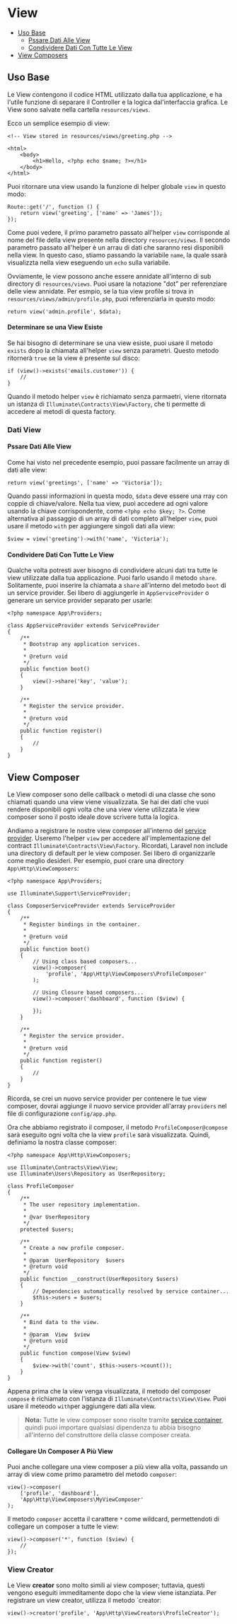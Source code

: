 # View

- [Uso Base](#uso-base)
	- [Pssare Dati Alle View](#passare-dati-alle-view)
	- [Condividere Dati Con Tutte Le View](#condividere-dati-con-tutte-le-view)
- [View Composers](#view-composers)

<a name="uso-base"></a>
## Uso Base

Le View contengono il codice HTML utilizzato dalla tua applicazione, e ha l'utile funzione di separare il Controller e la logica dal'interfaccia grafica. Le View sono salvate nella cartella `resources/views`.

Ecco un semplice esempio di view:

	<!-- View stored in resources/views/greeting.php -->

	<html>
		<body>
			<h1>Hello, <?php echo $name; ?></h1>
		</body>
	</html>

Puoi ritornare una view usando la funzione di helper globale `view` in questo modo:

	Route::get('/', function ()	{
		return view('greeting', ['name' => 'James']);
	});

Come puoi vedere, il primo parametro passato all'helper `view` corrisponde al nome del file della view presente nella directory `resources/views`. Il secondo parametro passato all'helper è un arrau di dati che saranno resi disponibili nella view. In questo caso, stiamo passando la variabile `name`, la quale ssarà visualizzta nella view eseguendo un `echo` sulla variabile.

Ovviamente, le view possono anche essere annidate all'interno di sub directory di `resources/views`. Puoi usare la notazione "dot" per referenziare delle view annidate. Per esmpio, se la tua view profile si trova in `resources/views/admin/profile.php`, puoi referenziarla in questo modo:

	return view('admin.profile', $data);

#### Determinare se una View Esiste

Se hai bisogno di determinare se una view esiste, puoi usare il metodo `exists` dopo la chiamata all'helper `view` senza parametri. Questo metodo ritornerà `true` se la view è presente sul disco:

	if (view()->exists('emails.customer')) {
		//
	}

Quando il metodo helper `view` è richiamato senza parmaetri, viene ritornata un istanza di `Illuminate\Contracts\View\Factory`, che ti permette di accedere ai metodi di questa factory.
<a name="dati-view"></a>
### Dati View

<a name="passare-dati-alle-view"></a>
#### Pssare Dati Alle View

Come hai visto nel precedente esempio, puoi passare facilmente un array di dati alle view:

	return view('greetings', ['name' => 'Victoria']);

Quando passi informazioni in questa modo, `$data` deve essere una rray con coppie di chiave/valore. Nella tua view, puoi accedere ad ogni valore usando la chiave corrispondente, come `<?php echo $key; ?>`. Come alternativa al passaggio di un array di dati completo all'helper `view`, puoi usare il metodo `with` per aggiungere singoli dati alla view:

	$view = view('greeting')->with('name', 'Victoria');

<a name="condividere-dati-con-tutte-le-view"></a>
#### Condividere Dati Con Tutte Le View

Qualche volta potresti aver bisogno di condividere alcuni dati tra tutte le view utilizzate dalla tua applicazione. Puoi farlo usando il metodo `share`. Solitamente, puoi inserire la chiamata a `share` all'interno del metodo `boot` di un service provider. Sei libero di aggiungerle in `AppServiceProvider` o generare un service provider separato per usarle:

	<?php namespace App\Providers;

	class AppServiceProvider extends ServiceProvider
	{
	    /**
	     * Bootstrap any application services.
	     *
	     * @return void
	     */
		public function boot()
		{
			view()->share('key', 'value');
		}

		/**
		 * Register the service provider.
		 *
		 * @return void
		 */
		public function register()
		{
			//
		}
	}

<a name="view-composer"></a>
## View Composer
Le View composer sono delle callback o metodi di una classe che sono chiamati quando una view viene visualizzata. Se hai dei dati che vuoi rendere disponibili ogni volta che una view viene utilizzata le view composer sono il posto ideale dove scrivere tutta la logica.

Andiamo a registrare le nostre view composer all'interno del [service provider](/docs/5.1/provider). Useremo l'helper `view` per accedere all'implementazione del contract `Illuminate\Contracts\View\Factory`. Ricordati, Laravel non include una directory di default per le view composer. Sei libero di organizzarle come meglio desideri. Per esempio, puoi crare una directory `App\Http\ViewComposers`:

	<?php namespace App\Providers;

	use Illuminate\Support\ServiceProvider;

	class ComposerServiceProvider extends ServiceProvider
	{
		/**
		 * Register bindings in the container.
		 *
		 * @return void
		 */
		public function boot()
		{
			// Using class based composers...
			view()->composer(
				'profile', 'App\Http\ViewComposers\ProfileComposer'
			);

			// Using Closure based composers...
			view()->composer('dashboard', function ($view) {

			});
		}

		/**
		 * Register the service provider.
		 *
		 * @return void
		 */
		public function register()
		{
			//
		}
	}

Ricorda, se crei un nuovo service provider per contenere le tue view composer, dovrai aggiunge il nuovo service provider all'array `providers` nel file di configurazione `config/app.php`.

Ora che abbiamo registrato il composer, il metodo `ProfileComposer@compose` sarà eseguito ogni volta che la view `profile` sarà visualizzata. Quindi, definiamo la nostra classe composer:

	<?php namespace App\Http\ViewComposers;

	use Illuminate\Contracts\View\View;
	use Illuminate\Users\Repository as UserRepository;

	class ProfileComposer
	{
		/**
		 * The user repository implementation.
		 *
		 * @var UserRepository
		 */
		protected $users;

		/**
		 * Create a new profile composer.
		 *
		 * @param  UserRepository  $users
		 * @return void
		 */
		public function __construct(UserRepository $users)
		{
			// Dependencies automatically resolved by service container...
			$this->users = $users;
		}

		/**
		 * Bind data to the view.
		 *
		 * @param  View  $view
		 * @return void
		 */
		public function compose(View $view)
		{
			$view->with('count', $this->users->count());
		}
	}

Appena prima che la view venga visualizzata, il metodo del composer `compose` è richiamato con l'istanza di `Illuminate\Contracts\View\View`. Puoi usare il meteodo `with`per aggiungere dati alla view.

> **Nota:** Tutte le view composer sono risolte tramite [service container](/docs/5.1/container), quindi puoi importare qualsiasi dipendenza tu abbia bisogno all'interno del construttore della classe composer creata.

#### Collegare Un Composer A Più View

Puoi anche collegare una view composer a più view alla volta, passando un array di view come primo parametro del metodo `composer`:

	view()->composer(
		['profile', 'dashboard'],
		'App\Http\ViewComposers\MyViewComposer'
	);

Il metodo `composer` accetta il carattere `*` come wildcard, permettendoti di collegare un composer a tutte le view:

	view()->composer('*', function ($view) {
		//
	});

### View Creator

Le View **creator** sono molto simili ai view composer; tuttavia, questi vengono eseguiti immeditamente dopo che la view viene istanziata. Per registrare un view creator, utilizza il metodo `creator:

	view()->creator('profile', 'App\Http\ViewCreators\ProfileCreator');
